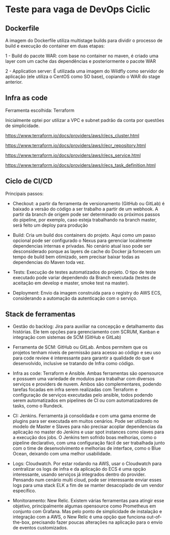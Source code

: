 # Teste para vaga de DevOps Ciclic

## Dockerfile

A imagem do Dockerfile utiliza multistage builds para dividir o processo de build e execução do container em duas etapas:

1 - Build do pacote WAR: com base no container no maven, é criado uma layer com um cache das dependências e posteriormente o pacote WAR

2 - Application server: É utilizada uma imagem do Wildfly como servidor de aplicação (ele utiliza o CentOS como SO base), copiando o WAR do stage anterior.

## Infra as code

Ferramenta escolhida: Terraform

Inicialmente optei por utilizar a VPC e subnet padrão da conta por questões de simplicidade.

https://www.terraform.io/docs/providers/aws/r/ecs_cluster.html

https://www.terraform.io/docs/providers/aws/r/ecr_repository.html

https://www.terraform.io/docs/providers/aws/r/ecs_service.html

https://www.terraform.io/docs/providers/aws/r/ecs_task_definition.html

## Ciclo de CI/CD

Principais passos:

 - Checkout: a partir da ferramenta de versionamento (GitHub ou GitLab) é baixado a versão do código a ser trabalho a partir de um webhook. A partir da branch de origem pode ser determinado os próximos passos do pipeline, por exemplo, caso esteja trabalhando na branch master, será feito um deploy para produção

  - Build: Cria um build dos containers do projeto. Aqui como um passo opcional pode ser configurado o Nexus para gerenciar localmente dependencias internas e privadas. No cenário atual isso pode ser desconsiderado porque as layers de cache do Docker já fornecem um tempo de build bem otimizado, sem precisar baixar todas as dependencias do Maven toda vez.

  - Tests: Execução de testes automatizados do projeto. O tipo de teste executado pode variar dependendo da Branch executada (testes de aceitação em develop e master, smoke test na master).

  - Deployment: Envio da imagem construida para o registry do AWS ECS, considerando a automação da autenticação com o serviço.

## Stack de ferramentas

- Gestão do backlog: Jira para auxiliar na concepção e detalhamento das histórias. Ele tem opções para gerenciamento com SCRUM, Kanban e integração com sistemas de SCM (GitHub e GitLab)

- Ferramenta de SCM: GitHub ou GitLab. Ambos permitem que os projetos tenham níveis de permissão para acesso ao código e seu uso para code review é interessante para garantir a qualidade do que é desenvolvido, inclusive se tratando de Infra como código.

- Infra as code: Terraform e Ansible. Ambas ferramentas são opensource e possuem uma variedade de modulos para trabalhar com diversos serviços e providers de nuvem. Ambos são complementares, podendo tarefas focadas em infra serem realizadas com Terraform e configuração de serviços executadas pelo ansible, todos podendo serem automatizados em pipelines de CI ou com automatizadores de tasks, como o Rundeck.

- CI: Jenkins. Ferramenta já consolidada e com uma gama enorme de plugins para ser executada em muitos cenários. Pode ser utilizado no modelo de Master e Slaves para não precisar acoplar dependencias da aplicação no master do Jenkins e usar spot instances como slaves para a execução dos jobs. O Jenkins tem sofrido boas melhorias, como o pipeline declarativo, com uma configuração fácil de ser trabalhada junto com o time de desenvolvimento e melhorias de interface, como o Blue Ocean, deixando com uma melhor usabilidade.

- Logs: Cloudwatch. Por estar rodando na AWS, usar o Cloudwatch para centralizar os logs de infra e da aplicação do ECS é uma opção interessante, usando serviços já integrados dentro do provider. Pensando num cenário multi cloud, pode ser interessante enviar esses logs para uma stack ELK a fim de se manter desacoplado de um vendor específico.

- Monitoramento: New Relic. Existem várias ferramentas para atingir esse objetivo, principalmente algumas opensource como Prometheus em conjunto com Grafana. Mas pelo ponto de simplicidade de instalação e integração com a AWS, o New Relic é uma opção que funciona out-of-the-box, precisando fazer poucas alterações na aplicação para o envio de eventos customizados.
